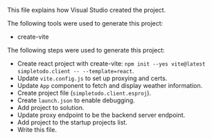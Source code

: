 This file explains how Visual Studio created the project.

The following tools were used to generate this project:
- create-vite

The following steps were used to generate this project:
- Create react project with create-vite: `npm init --yes vite@latest simpletodo.client -- --template=react`.
- Update `vite.config.js` to set up proxying and certs.
- Update `App` component to fetch and display weather information.
- Create project file (`simpletodo.client.esproj`).
- Create `launch.json` to enable debugging.
- Add project to solution.
- Update proxy endpoint to be the backend server endpoint.
- Add project to the startup projects list.
- Write this file.
